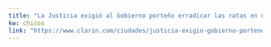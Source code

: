 ```yaml
---
title: "La Justicia exigió al Gobierno porteño erradicar las ratas en una escuela de danzas - 19/09/2017 - Clarín.com"
kw: chicos
link: "https://www.clarin.com/ciudades/justicia-exigio-gobierno-porteno-erradicar-ratas-escuela-danzas_0_H190YsC9-.html"
---
```


